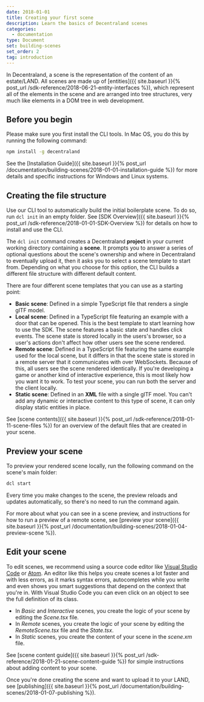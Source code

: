 ```yaml
---
date: 2018-01-01
title: Creating your first scene
description: Learn the basics of Decentraland scenes
categories:
  - documentation
type: Document
set: building-scenes
set_order: 2
tag: introduction
---
```


In Decentraland, a scene is the representation of the content of an estate/LAND. All scenes are made up of [entities]({{ site.baseurl }}{% post_url /sdk-reference/2018-06-21-entity-interfaces %}), which represent all of the elements in the scene and are arranged into tree structures, very much like elements in a DOM tree in web development.

## Before you begin

Please make sure you first install the CLI tools. In Mac OS, you do this by running the following command:

```bash
npm install -g decentraland
```

See the [Installation Guide]({{ site.baseurl }}{% post_url /documentation/building-scenes/2018-01-01-installation-guide %}) for more details and specific instructions for Windows and Linux systems.

## Creating the file structure

Use our CLI tool to automatically build the initial boilerplate scene. To do so, run `dcl init` in an empty folder. See [SDK Overview]({{ site.baseurl }}{% post_url /sdk-reference/2018-01-01-SDK-Overview %}) for details on how to install and use the CLI.

The `dcl init` command creates a Decentraland **project** in your current working directory containing a **scene**. It prompts you to answer a series of optional questions about the scene's ownership and where in Decentraland to eventually upload it, then it asks you to select a scene template to start from. Depending on what you choose for this option, the CLI builds a different file structure with different default content.

There are four different scene templates that you can use as a starting point:

- **Basic scene**: Defined in a simple TypeScript file that renders a single glTF model.
- **Local scene**: Defined in a TypeScript file featuring an example with a door that can be opened. This is the best template to start learning how to use the SDK. The scene features a basic state and handles click events. The scene state is stored locally in the users's browser, so a user's actions don't affect how other users see the scene rendered.
- **Remote scene**: Defined in a TypeScript file featuring the same example used for the local scene, but it differs in that the scene state is stored in a remote server that it communicates with over WebSockets. Because of this, all users see the scene rendered identically. If you're developing a game or another kind of interactive experience, this is most likely how you want it to work. To test your scene, you can run both the server and the client locally.
- **Static scene**: Defined in an **XML** file with a single glTF moel. You can't add any dynamic or interactive content to this type of scene, it can only display static entities in place.

See [scene contents]({{ site.baseurl }}{% post_url /sdk-reference/2018-01-11-scene-files %}) for an overview of the default files that are created in your scene.

## Preview your scene

To preview your rendered scene locally, run the following command on the scene's main folder:

```bash
dcl start
```

Every time you make changes to the scene, the preview reloads and updates automatically, so there's no need to run the command again.

For more about what you can see in a scene preview, and instructions for how to run a preview of a remote scene, see [preview your scene]({{ site.baseurl }}{% post_url /documentation/building-scenes/2018-01-04-preview-scene %}).

## Edit your scene

To edit scenes, we recommend using a source code editor like [Visual Studio Code](https://code.visualstudio.com/) or [Atom](https://atom.io/). An editor like this helps you create scenes a lot faster and with less errors, as it marks syntax errors, autocompletes while you write and even shows you smart suggestions that depend on the context that you're in. With Visual Studio Code you can even click on an object to see the full definition of its class.

- In _Basic_ and _Interactive_ scenes, you create the logic of your scene by editing the _Scene.tsx_ file.
- In _Remote_ scenes, you create the logic of your scene by editing the _RemoteScene.tsx_ file and the _State.tsx_.
- In _Static_ scenes, you create the content of your scene in the _scene.xm_ file.

See [scene content guide]({{ site.baseurl }}{% post_url /sdk-reference/2018-01-21-scene-content-guide %}) for simple instructions about adding content to your scene.

Once you're done creating the scene and want to upload it to your LAND, see [publishing]({{ site.baseurl }}{% post_url /documentation/building-scenes/2018-01-07-publishing %}).
